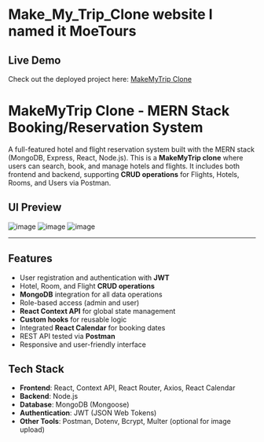 # Make_My_Trip_Clone website I named it MoeTours
## Live Demo
Check out the deployed project here: [MakeMyTrip Clone](https://make-my-trip-clone-ub1r.onrender.com)
# MakeMyTrip Clone - MERN Stack Booking/Reservation System

A full-featured hotel and flight reservation system built with the MERN stack (MongoDB, Express, React, Node.js). This is a **MakeMyTrip clone** where users can search, book, and manage hotels and flights. It includes both frontend and backend, supporting **CRUD operations** for Flights, Hotels, Rooms, and Users via Postman.

## UI Preview

![image](https://github.com/user-attachments/assets/5e883b13-eab6-41ed-88a6-335209c3a936)
![image](https://github.com/user-attachments/assets/1d9d3130-a2a8-4811-8573-0ecb2dfe43eb)
![image](https://github.com/user-attachments/assets/6953951a-34f2-4ad8-b521-a2f78623b49b)



  


---

## Features

- User registration and authentication with **JWT**
- Hotel, Room, and Flight **CRUD operations**
- **MongoDB** integration for all data operations
- Role-based access (admin and user)
- **React Context API** for global state management
- **Custom hooks** for reusable logic
- Integrated **React Calendar** for booking dates
- REST API tested via **Postman**
- Responsive and user-friendly interface


##  Tech Stack

- **Frontend**: React, Context API, React Router, Axios, React Calendar
- **Backend**: Node.js
- **Database**: MongoDB (Mongoose)
- **Authentication**: JWT (JSON Web Tokens)
- **Other Tools**: Postman, Dotenv, Bcrypt, Multer (optional for image upload)
